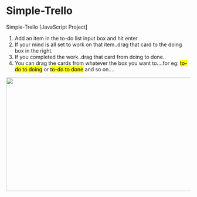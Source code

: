 # Simple-Trello
Simple-Trello [JavaScript Project]

<ol>
	<li>Add an item in the to-do list input box and hit enter</li>
	<li>If your mind is all set to work on that item..drag that card to the doing box in the right.</li>
	<li>If you completed the work..drag that card from doing to done..</li>
	<li>You can drag the cards from whatever the box you want to....for eg: <mark>to-do to doing</mark> or <mark>to-do to done</mark> and so on....</li>
</ol>

<img src="http://bhanuprakash.net/myblog/wp-content/uploads/2015/09/simple-trello-project.gif" alt="" width="600" height="311" class="alignnone size-full wp-image-609" />
